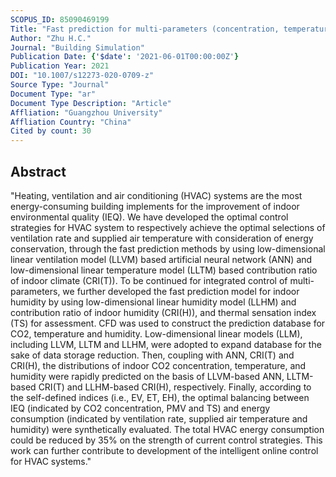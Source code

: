 ```yaml
---
SCOPUS_ID: 85090469199
Title: "Fast prediction for multi-parameters (concentration, temperature and humidity) of indoor environment towards the online control of HVAC system"
Author: "Zhu H.C."
Journal: "Building Simulation"
Publication Date: {'$date': '2021-06-01T00:00:00Z'}
Publication Year: 2021
DOI: "10.1007/s12273-020-0709-z"
Source Type: "Journal"
Document Type: "ar"
Document Type Description: "Article"
Affliation: "Guangzhou University"
Affliation Country: "China"
Cited by count: 30
---
```


## Abstract
"Heating, ventilation and air conditioning (HVAC) systems are the most energy-consuming building implements for the improvement of indoor environmental quality (IEQ). We have developed the optimal control strategies for HVAC system to respectively achieve the optimal selections of ventilation rate and supplied air temperature with consideration of energy conservation, through the fast prediction methods by using low-dimensional linear ventilation model (LLVM) based artificial neural network (ANN) and low-dimensional linear temperature model (LLTM) based contribution ratio of indoor climate (CRI(T)). To be continued for integrated control of multi-parameters, we further developed the fast prediction model for indoor humidity by using low-dimensional linear humidity model (LLHM) and contribution ratio of indoor humidity (CRI(H)), and thermal sensation index (TS) for assessment. CFD was used to construct the prediction database for CO2, temperature and humidity. Low-dimensional linear models (LLM), including LLVM, LLTM and LLHM, were adopted to expand database for the sake of data storage reduction. Then, coupling with ANN, CRI(T) and CRI(H), the distributions of indoor CO2 concentration, temperature, and humidity were rapidly predicted on the basis of LLVM-based ANN, LLTM-based CRI(T) and LLHM-based CRI(H), respectively. Finally, according to the self-defined indices (i.e., EV, ET, EH), the optimal balancing between IEQ (indicated by CO2 concentration, PMV and TS) and energy consumption (indicated by ventilation rate, supplied air temperature and humidity) were synthetically evaluated. The total HVAC energy consumption could be reduced by 35% on the strength of current control strategies. This work can further contribute to development of the intelligent online control for HVAC systems."
